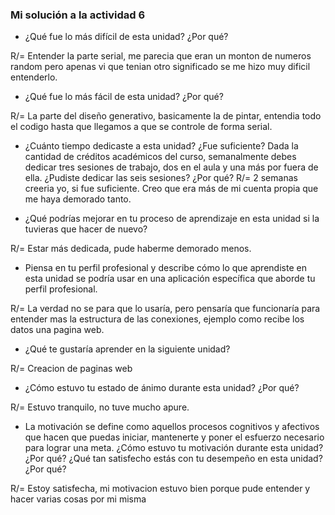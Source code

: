 ### Mi solución a la actividad 6

<!-- Autoevaluación
🔖 Recuerda: lo que harás en esta actividad no es relleno. Tampoco le pidas a chatGPT que lo haga por ti. La autoevaluación es una herramienta importante para tu proceso de aprendizaje. En ciencias del aprendizaje se le conoce como metacognición. La metacognición es la capacidad de pensar sobre lo que sabes y lo que no sabes. Es la capacidad de reflexionar sobre tu proceso de aprendizaje. La metacognición es una habilidad que se puede aprender y mejorar.

🎯 Enunciado: realiza una autoevaluación de tu trabajo en esta unidad.

Describe qué aprendiste en esta unidad.
¿Qué fue lo más difícil de esta unidad? ¿Por qué?
¿Qué fue lo más fácil de esta unidad? ¿Por qué?
¿Cuánto tiempo dedicaste a esta unidad? ¿Fue suficiente? Dada la cantidad de créditos académicos del curso, semanalmente debes dedicar tres sesiones de trabajo, dos en el aula y una más por fuera de ella. ¿Pudiste dedicar las seis sesiones? ¿Por qué?
¿Qué podrías mejorar en tu proceso de aprendizaje en esta unidad si la tuvieras que hacer de nuevo?
Piensa en tu perfil profesional y describe cómo lo que aprendiste en esta unidad se podría usar en una aplicación específica que aborde tu perfil profesional.
¿Qué te gustaría aprender en la siguiente unidad?
¿Cómo estuvo tu estado de ánimo durante esta unidad? ¿Por qué?
La motivación se define como aquellos procesos cognitivos y afectivos que hacen que puedas iniciar, mantenerte y poner el esfuerzo necesario para lograr una meta. ¿Cómo estuvo tu motivación durante esta unidad? ¿Por qué?
¿Qué tan satisfecho estás con tu desempeño en esta unidad? ¿Por qué?
📤 Entrega: responde a las preguntas en tu bitácora y justifica tus respuestas con argumentos precisos.-->

- ¿Qué fue lo más difícil de esta unidad? ¿Por qué?

R/= Entender la parte serial, me parecia que eran un monton de numeros random pero apenas vi que tenian otro significado se me hizo muy dificil entenderlo.

- ¿Qué fue lo más fácil de esta unidad? ¿Por qué?

R/= La parte del diseño generativo, basicamente la de pintar, entendia todo el codigo hasta que llegamos a que se controle de forma serial.

- ¿Cuánto tiempo dedicaste a esta unidad? ¿Fue suficiente? Dada la cantidad de créditos académicos del curso, semanalmente debes dedicar tres sesiones de trabajo, dos en el aula y una más por fuera de ella. ¿Pudiste dedicar las seis sesiones? ¿Por qué?
R/= 2 semanas creeria yo, si fue suficiente. Creo que era más de mi cuenta propia que me haya demorado tanto.

- ¿Qué podrías mejorar en tu proceso de aprendizaje en esta unidad si la tuvieras que hacer de nuevo?

R/= Estar más dedicada, pude haberme demorado menos.

- Piensa en tu perfil profesional y describe cómo lo que aprendiste en esta unidad se podría usar en una aplicación específica que aborde tu perfil profesional.

R/= La verdad no se para que lo usaría, pero pensaría que funcionaría para entender mas la estructura de las conexiones, ejemplo como recibe los datos una pagina web.

- ¿Qué te gustaría aprender en la siguiente unidad?

R/= Creacion de paginas web

- ¿Cómo estuvo tu estado de ánimo durante esta unidad? ¿Por qué?

R/= Estuvo tranquilo, no tuve mucho apure.

- La motivación se define como aquellos procesos cognitivos y afectivos que hacen que puedas iniciar, mantenerte y poner el esfuerzo necesario para lograr una meta. ¿Cómo estuvo tu motivación durante esta unidad? ¿Por qué?
¿Qué tan satisfecho estás con tu desempeño en esta unidad? ¿Por qué?

R/= Estoy satisfecha, mi motivacion estuvo bien porque pude entender y hacer varias cosas por mi misma
